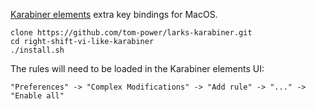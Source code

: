 [Karabiner elements](https://github.com/tekezo/Karabiner-Elements) extra key bindings for MacOS.

```
clone https://github.com/tom-power/larks-karabiner.git
cd right-shift-vi-like-karabiner
./install.sh
```
The rules will need to be loaded in the Karabiner elements UI:

```"Preferences" -> "Complex Modifications" -> "Add rule" -> "..." -> "Enable all"```
